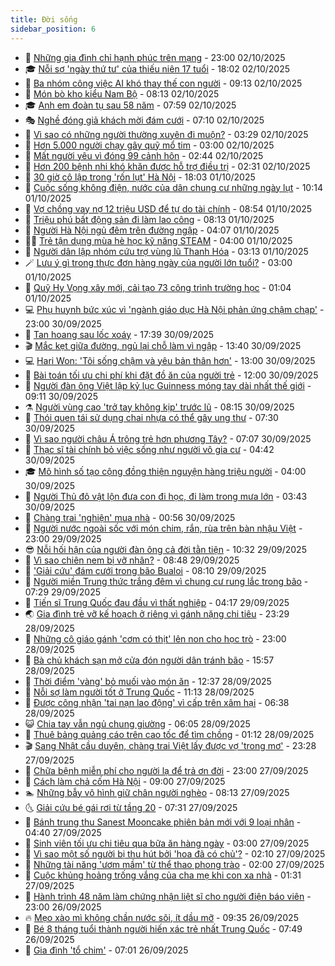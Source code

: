 ```yaml
---
title: Đời sống
sidebar_position: 6
---
```


<!-- vnexpress-doi-song:START -->
- 🚀 [Những gia đình chỉ hạnh phúc trên mạng](https://vnexpress.net/nhung-gia-dinh-chi-hanh-phuc-tren-mang-4942944.html) - 23:00 02/10/2025
- 🎓 [Nỗi sợ &#39;ngày thứ tư&#39; của thiếu niên 17 tuổi](https://vnexpress.net/noi-so-ngay-thu-tu-cua-thieu-nien-17-tuoi-4945659.html) - 18:02 02/10/2025
- 🚦 [Ba nhóm công việc AI khó thay thế con người](https://vnexpress.net/ba-nhom-cong-viec-ai-kho-thay-the-con-nguoi-4943693.html) - 09:13 02/10/2025
- 🦣 [Món bò kho kiểu Nam Bộ](https://vnexpress.net/mon-bo-kho-kieu-nam-bo-4946059.html) - 08:13 02/10/2025
- 🎓 [Anh em đoàn tụ sau 58 năm](https://vnexpress.net/anh-em-doan-tu-sau-58-nam-4946326.html) - 07:59 02/10/2025
- 🎭 [Nghề đóng giả khách mời đám cưới](https://vnexpress.net/nghe-dong-gia-khach-moi-dam-cuoi-4946350.html) - 07:10 02/10/2025
- 🦅 [Vì sao có những người thường xuyên đi muộn?](https://vnexpress.net/vi-sao-co-nhung-nguoi-thuong-xuyen-di-muon-4946317.html) - 03:29 02/10/2025
- 🎃 [Hơn 5.000 người chạy gây quỹ mổ tim](https://vnexpress.net/hon-5-000-nguoi-chay-gay-quy-mo-tim-4945568.html) - 03:00 02/10/2025
- 💪 [Mất người yêu vì đóng 99 cảnh hôn](https://vnexpress.net/mat-nguoi-yeu-vi-dong-99-canh-hon-4946190.html) - 02:44 02/10/2025
- 🐻 [Hơn 200 bệnh nhi khó khăn được hỗ trợ điều trị](https://vnexpress.net/hon-200-benh-nhi-kho-khan-duoc-ho-tro-dieu-tri-4946230.html) - 02:31 02/10/2025
- 🧠 [30 giờ cô lập trong &#39;rốn lụt&#39; Hà Nội](https://vnexpress.net/30-gio-co-lap-trong-ron-lut-ha-noi-4946145.html) - 18:03 01/10/2025
- 🐘 [Cuộc sống không điện, nước của dân chung cư những ngày lụt](https://vnexpress.net/cuoc-song-khong-dien-nuoc-cua-dan-chung-cu-nhung-ngay-lut-4946014.html) - 10:14 01/10/2025
- 👹 [Vợ chồng vay nợ 12 triệu USD để tự do tài chính](https://vnexpress.net/vo-chong-vay-no-12-trieu-usd-de-tu-do-tai-chinh-4944554.html) - 08:54 01/10/2025
- 💂 [Triệu phú bất động sản đi làm lao công](https://vnexpress.net/trieu-phu-bat-dong-san-di-lam-lao-cong-4945899.html) - 08:13 01/10/2025
- 🦍 [Người Hà Nội ngủ đêm trên đường ngập](https://vnexpress.net/nguoi-ha-noi-ngu-dem-tren-duong-ngap-4945837.html) - 04:07 01/10/2025
- 🧑‍🏫 [Trẻ tận dụng mùa hè học kỹ năng STEAM](https://vnexpress.net/tre-tan-dung-mua-he-hoc-ky-nang-steam-4935362.html) - 04:00 01/10/2025
- 🧰 [Người dân lập nhóm cứu trợ vùng lũ Thanh Hóa](https://vnexpress.net/nguoi-dan-lap-nhom-cuu-tro-vung-lu-thanh-hoa-4945714.html) - 03:13 01/10/2025
- 🪄 [Lưu ý gì trong thực đơn hàng ngày của người lớn tuổi?](https://vnexpress.net/luu-y-gi-trong-thuc-don-hang-ngay-cua-nguoi-lon-tuoi-4946146.html) - 03:00 01/10/2025
- 🐲 [Quỹ Hy Vọng xây mới, cải tạo 73 công trình trường học](https://vnexpress.net/quy-hy-vong-xay-moi-cai-tao-73-cong-trinh-truong-hoc-4945720.html) - 01:04 01/10/2025
- 💻 [Phụ huynh bức xúc vì &#39;ngành giáo dục Hà Nội phản ứng chậm chạp&#39;](https://vnexpress.net/phu-huynh-buc-xuc-vi-nganh-giao-duc-ha-noi-phan-ung-cham-chap-4945715.html) - 23:00 30/09/2025
- 🐘 [Tan hoang sau lốc xoáy](https://vnexpress.net/tan-hoang-sau-loc-xoay-4945690.html) - 17:39 30/09/2025
- 🎬 [Mắc kẹt giữa đường, ngủ lại chỗ làm vì ngập](https://vnexpress.net/mac-ket-giua-duong-ngu-lai-cho-lam-vi-ngap-4945676.html) - 13:40 30/09/2025
- 💻 [Hari Won: &#39;Tôi sống chậm và yêu bản thân hơn&#39;](https://vnexpress.net/hari-won-toi-song-cham-va-yeu-ban-than-hon-4935143.html) - 13:00 30/09/2025
- 🧰 [Bài toán tối ưu chi phí khi đặt đồ ăn của người trẻ](https://vnexpress.net/bai-toan-toi-uu-chi-phi-khi-dat-do-an-cua-nguoi-tre-4945619.html) - 12:00 30/09/2025
- 🫣 [Người đàn ông Việt lập kỷ lục Guinness móng tay dài nhất thế giới](https://vnexpress.net/nguoi-dan-ong-viet-lap-ky-luc-guinness-mong-tay-dai-nhat-the-gioi-4945514.html) - 09:11 30/09/2025
- ⚗️ [Người vùng cao &#39;trở tay không kịp&#39; trước lũ](https://vnexpress.net/nguoi-vung-cao-tro-tay-khong-kip-truoc-lu-4945503.html) - 08:15 30/09/2025
- 🌊 [Thói quen tái sử dụng chai nhựa có thể gây ung thư](https://vnexpress.net/thoi-quen-tai-su-dung-chai-nhua-co-the-gay-ung-thu-4944758.html) - 07:30 30/09/2025
- 💃 [Vì sao người châu Á trông trẻ hơn phương Tây?](https://vnexpress.net/vi-sao-nguoi-chau-a-trong-tre-hon-phuong-tay-4945145.html) - 07:07 30/09/2025
- 🦆 [Thạc sĩ tài chính bỏ việc sống như người vô gia cư](https://vnexpress.net/thac-si-tai-chinh-bo-viec-song-nhu-nguoi-vo-gia-cu-4945014.html) - 04:42 30/09/2025
- 🎓 [Mô hình số tạo cộng đồng thiện nguyện hàng triệu người](https://vnexpress.net/mo-hinh-so-tao-cong-dong-thien-nguyen-hang-trieu-nguoi-4945314.html) - 04:00 30/09/2025
- 💪 [Người Thủ đô vật lộn đưa con đi học, đi làm trong mưa lớn](https://vnexpress.net/nguoi-thu-do-vat-lon-dua-con-di-hoc-di-lam-trong-mua-lon-4945366.html) - 03:43 30/09/2025
- 🤔 [Chàng trai &#39;nghiện&#39; mua nhà](https://vnexpress.net/chang-trai-nghien-mua-nha-4945214.html) - 00:56 30/09/2025
- 🧰 [Người nước ngoài sốc với món chim, rắn, rùa trên bàn nhậu Việt](https://vnexpress.net/nguoi-nuoc-ngoai-soc-voi-mon-chim-ran-rua-tren-ban-nhau-viet-4944924.html) - 23:00 29/09/2025
- 😎 [Nỗi hối hận của người đàn ông cả đời tằn tiện](https://vnexpress.net/noi-hoi-han-cua-nguoi-dan-ong-ca-doi-tan-tien-4944898.html) - 10:32 29/09/2025
- 🌮 [Vì sao chiên nem bị vỡ nhân?](https://vnexpress.net/vi-sao-chien-nem-bi-vo-nhan-4945079.html) - 08:48 29/09/2025
- 🧠 [&#39;Giải cứu&#39; đám cưới trong bão Bualoi](https://vnexpress.net/giai-cuu-dam-cuoi-trong-bao-bualoi-4944930.html) - 08:10 29/09/2025
- 🎡 [Người miền Trung thức trắng đêm vì chung cư rung lắc trong bão](https://vnexpress.net/nguoi-mien-trung-thuc-trang-dem-vi-chung-cu-rung-lac-trong-bao-4945002.html) - 07:29 29/09/2025
- 🎡 [Tiến sĩ Trung Quốc đau đầu vì thất nghiệp](https://vnexpress.net/tien-si-trung-quoc-dau-dau-vi-that-nghiep-4944731.html) - 04:17 29/09/2025
- 🌏 [Gia đình trẻ vỡ kế hoạch ở riêng vì gánh nặng chi tiêu](https://vnexpress.net/gia-dinh-tre-vo-ke-hoach-o-rieng-vi-ganh-nang-chi-tieu-4941274.html) - 23:29 28/09/2025
- 🐻 [Những cô giáo gánh &#39;cơm có thịt&#39; lên non cho học trò](https://vnexpress.net/nhung-co-giao-ganh-com-co-thit-len-non-cho-hoc-tro-4944434.html) - 23:00 28/09/2025
- 💂 [Bà chủ khách sạn mở cửa đón người dân tránh bão](https://vnexpress.net/ba-chu-khach-san-mo-cua-don-nguoi-dan-tranh-bao-4944712.html) - 15:57 28/09/2025
- 🥸 [Thời điểm &#39;vàng&#39; bỏ muối vào món ăn](https://vnexpress.net/thoi-diem-vang-bo-muoi-vao-mon-an-4942933.html) - 12:37 28/09/2025
- 🌋 [Nỗi sợ làm người tốt ở Trung Quốc](https://vnexpress.net/noi-so-lam-nguoi-tot-o-trung-quoc-4944651.html) - 11:13 28/09/2025
- 🦩 [Được công nhận &#39;tai nạn lao động&#39; vì cấp trên xâm hại](https://vnexpress.net/duoc-cong-nhan-tai-nan-lao-dong-vi-cap-tren-xam-hai-4944372.html) - 06:38 28/09/2025
- 😺 [Chia tay vẫn ngủ chung giường](https://vnexpress.net/chia-tay-van-ngu-chung-giuong-4944428.html) - 06:05 28/09/2025
- 🐻 [Thuê bảng quảng cáo trên cao tốc để tìm chồng](https://vnexpress.net/thue-bang-quang-cao-tren-cao-toc-de-tim-chong-4944531.html) - 01:12 28/09/2025
- 🎬 [Sang Nhật cầu duyên, chàng trai Việt lấy được vợ &#39;trong mơ&#39;](https://vnexpress.net/sang-nhat-cau-duyen-chang-trai-viet-lay-duoc-vo-trong-mo-4939437.html) - 23:28 27/09/2025
- 🎊 [Chữa bệnh miễn phí cho người lạ để trả ơn đời](https://vnexpress.net/chua-benh-mien-phi-cho-nguoi-la-de-tra-on-doi-4943042.html) - 23:00 27/09/2025
- 💄 [Cách làm chả cốm Hà Nội](https://vnexpress.net/cach-lam-cha-com-ha-noi-4944421.html) - 09:00 27/09/2025
- 🏊 [Những bẫy vô hình giữ chân người nghèo](https://vnexpress.net/nhung-bay-vo-hinh-giu-chan-nguoi-ngheo-4944062.html) - 08:13 27/09/2025
- 🌜 [Giải cứu bé gái rơi từ tầng 20](https://vnexpress.net/giai-cuu-be-gai-roi-tu-tang-20-4944382.html) - 07:31 27/09/2025
- 🤡 [Bánh trung thu Sanest Mooncake phiên bản mới với 9 loại nhân](https://vnexpress.net/banh-trung-thu-sanest-mooncake-phien-ban-moi-voi-9-loai-nhan-4943263.html) - 04:40 27/09/2025
- 🥰 [Sinh viên tối ưu chi tiêu qua bữa ăn hàng ngày](https://vnexpress.net/sinh-vien-toi-uu-chi-tieu-qua-bua-an-hang-ngay-4944090.html) - 03:00 27/09/2025
- 🦍 [Vì sao một số người bị thu hút bởi &#39;hoa đã có chủ&#39;?](https://vnexpress.net/vi-sao-mot-so-nguoi-bi-thu-hut-boi-hoa-da-co-chu-4944191.html) - 02:10 27/09/2025
- 🫣 [Những tài năng &#39;ươm mầm&#39; từ thể thao phong trào](https://vnexpress.net/nhung-tai-nang-uom-mam-tu-the-thao-phong-trao-4939702.html) - 02:00 27/09/2025
- 🚦 [Cuộc khủng hoảng trống vắng của cha mẹ khi con xa nhà](https://vnexpress.net/cuoc-khung-hoang-trong-vang-cua-cha-me-khi-con-xa-nha-4944235.html) - 01:31 27/09/2025
- 🐘 [Hành trình 48 năm làm chứng nhận liệt sĩ cho người điện báo viên](https://vnexpress.net/hanh-trinh-48-nam-lam-chung-nhan-liet-si-cho-nguoi-dien-bao-vien-4943897.html) - 23:00 26/09/2025
- 🔥 [Mẹo xào mì không chần nước sôi, ít dầu mỡ](https://vnexpress.net/meo-xao-mi-khong-chan-nuoc-soi-it-dau-mo-4944110.html) - 09:35 26/09/2025
- 🎃 [Bé 8 tháng tuổi thành người hiến xác trẻ nhất Trung Quốc](https://vnexpress.net/be-8-thang-tuoi-thanh-nguoi-hien-xac-tre-nhat-trung-quoc-4944039.html) - 07:49 26/09/2025
- 🥳 [Gia đình &#39;tổ chim&#39;](https://vnexpress.net/gia-dinh-to-chim-4943982.html) - 07:01 26/09/2025<!-- vnexpress-doi-song:END -->
